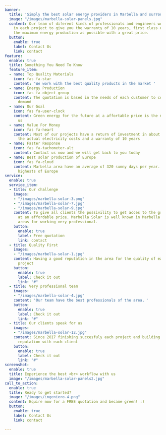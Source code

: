 ```yaml
---
banner:
  title: 'Simply the best solar energy providers in Marbella and surrounding areas '
  image: "/images/marbella-solar-panels.jpg"
  content: Our team of diferent kinds of professionals and engineers work eficiently
    in each project to give you the warranty of 10 years, first class quality and
    the maximum energy production as possible with a great price.
  button:
    enable: true
    label: Contact Us
    link: contact
feature:
  enable: true
  title: Something You Need To Know
  feature_item:
  - name: Top Quality Materials
    icon: fas fa-star
    content: 'We work with the best quality products in the market '
  - name: Energy Production
    icon: fas fa-object-group
    content: The quotation is based in the needs of each customer to cover the energy
      demand
  - name: Our Goal
    icon: fas fa-user-clock
    content: Green energy for the future at a affortable price is the mean goal for
      us
  - name: Value For Money
    icon: fas fa-heart
    content: Most of our projects have a return of investment in about 3 years with
      the actual electricity costs and a warranty of 10 years
  - name: Faster Response
    icon: fas fa-tachometer-alt
    content: Contact us now and we will get back to you today
  - name: Best solar production of Europe
    icon: fas fa-cloud
    content: Marbella area have an average of 320 sunny days per year. One of the
      highests of Europe
service:
  enable: true
  service_item:
  - title: Our challenge
    images:
    - "/images/marbella-solar-3.png"
    - "/images/marbella-solar-7.jpg"
    - "/images/marbella-solar-9.jpg"
    content: To give all clients the possivility to get acces to the green energy
      at an affordable price. Marbella Solar is well known in Marbella and surrounding
      areas for working very professional.
    button:
      enable: true
      label: Free quotation
      link: contact
  - title: Quality First
    images:
    - "/images/marbella-solar-1.jpg"
    content: Having a good reputation in the area for the quality of each finished
      project
    button:
      enable: true
      label: Check it out
      link: "#"
  - title: Very professional team
    images:
    - "/images/marbella-solar-4.jpg"
    content: 'Our team have the best professionals of the area. '
    button:
      enable: true
      label: Check it out
      link: "#"
  - title: Our clients speak for us
    images:
    - "/images/marbella-solar-12.jpg"
    content: Since 2017 finishing succesfuly each project and building the trust and
      reputation with each client
    button:
      enable: true
      label: Check it out
      link: "#"
screenshot:
  enable: true
  title: Experience the best <br> workflow with us
  image: "/images/marbella-solar-panels2.jpg"
call_to_action:
  enable: true
  title: Ready to get started?
  image: "/images/ingeniero-4.png"
  content: Equire now for a FREE quotation and became green! :)
  button:
    enable: true
    label: Contact Us
    link: contact

---
```

